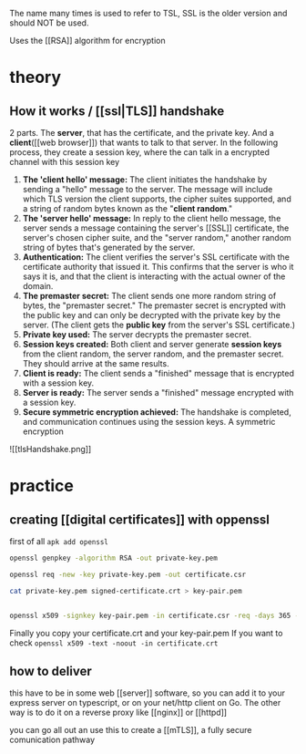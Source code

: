 The name many times is used to refer to TSL, SSL is the older version and should NOT be used. 

Uses the [[RSA]] algorithm for encryption 
# theory
## How it works / [[ssl|TLS]] handshake
2 parts. The **server**, that has the certificate, and the private key. And a **client**([[web browser]]) that wants to talk to that server. In the following process, they create a  session key, where the can talk in a encrypted channel with this session key 

1. **The 'client hello' message:** The client initiates the handshake by sending a "hello" message to the server. The message will include which TLS version the client supports, the cipher suites supported, and a string of random bytes known as the "**client random**."
2. **The 'server hello' message:** In reply to the client hello message, the server sends a message containing the server's [[SSL]] certificate, the server's chosen cipher suite, and the "server random," another random string of bytes that's generated by the server.
3. **Authentication:** The client verifies the server's SSL certificate with the certificate authority that issued it. This confirms that the server is who it says it is, and that the client is interacting with the actual owner of the domain.
4. **The premaster secret:** The client sends one more random string of bytes, the "premaster secret." The premaster secret is encrypted with the public key and can only be decrypted with the private key by the server. (The client gets the **public key** from the server's SSL certificate.)
5. **Private key used:** The server decrypts the premaster secret.
6. **Session keys created:** Both client and server generate **session keys** from the client random, the server random, and the premaster secret. They should arrive at the same results.
7. **Client is ready:** The client sends a "finished" message that is encrypted with a session key.
8. **Server is ready:** The server sends a "finished" message encrypted with a session key.
9. **Secure symmetric encryption achieved:** The handshake is completed, and communication continues using the session keys. A symmetric encryption

![[tlsHandshake.png]]


# practice
## creating [[digital certificates]] with oppenssl
first of all 
`apk add openssl`

```bash
openssl genpkey -algorithm RSA -out private-key.pem

openssl req -new -key private-key.pem -out certificate.csr

cat private-key.pem signed-certificate.crt > key-pair.pem


openssl x509 -signkey key-pair.pem -in certificate.csr -req -days 365 -out certificate.crt
```
Finally you copy your certificate.crt and your key-pair.pem
If you want to check
`openssl x509 -text -noout -in certificate.crt`


## how to deliver

this have to be in some web [[server]] software, so you can add it to your express server on typescript, or on your net/http client on Go. The other way is to do it on a reverse proxy like [[nginx]] or [[httpd]] 


you can go all out an use this to create a [[mTLS]], a fully secure comunication pathway